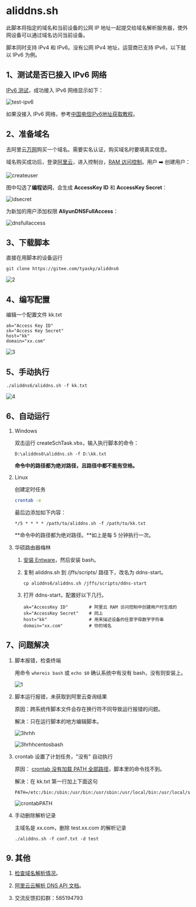 # aliddns.sh

此脚本将指定的域名和当前设备的公网 IP 地址一起提交给域名解析服务器，使外网设备可以通过域名访问当前设备。

脚本同时支持 IPv4 和 IPv6。没有公网 IPv4 地址，运营商已支持 IPv6，以下就以 IPv6 为例。

## 1、测试是否已接入 IPv6 网络

[IPv6 测试](http://www.test-ipv6.com/)，成功接入 IPv6 网络显示如下：

![test-ipv6](./images/test-ipv6.png)

如果没接入 IPv6 网络，参考[中国电信IPv6地址获取教程](https://m.ithome.com/html/405571.htm)。

## 2、准备域名

去阿里云[万网](https://wanwang.aliyun.com/)购买一个域名。需要实名认证，购买域名时要填真实信息。

域名购买成功后，登录[阿里云](https://aliyun.com/)，进入控制台，[RAM 访问控制](https://ram.console.aliyun.com/overview)。用户 ➡️ 创建用户：

![createuser](./images/createuser.png)

图中勾选了**编程访问**，会生成 **AccessKey ID** 和 **AccessKey Secret**：

![idsecret](./images/idsecret.png)

为新加的用户添加权限 **AliyunDNSFullAccess**：

![dnsfullaccess](./images/dnsfullaccess.png)

## 3、下载脚本

直接在用脚本的设备运行

```shell
git clone https://gitee.com/tyasky/aliddns6
```

![2](./images/2.png)

## 4、编写配置

编辑一个配置文件 kk.txt

```shell
ak="Access Key ID"
sk="Access Key Secret"
host="kk"
domain="xx.com"
```

![3](./images/3.png)

## 5、手动执行

```shell
./aliddns6/aliddns.sh -f kk.txt
```

![4](./images/4.png)

## 6、自动运行

1. Windows

   双击运行 createSchTask.vbs，输入执行脚本的命令：

   ```shell
   D:\aliddns6\aliddns.sh -f D:\kk.txt
   ```

   **命令中的路径都为绝对路径，且路径中都不能有空格。**

2. Linux

   创建定时任务

   ```bash
   crontab -e
   ```

   最后边添加如下内容：

   ```
   */5 * * * * /path/to/aliddns.sh -f /path/to/kk.txt
   ```

   **命令中的路径都为绝对路径。**如上是每 5 分钟执行一次。
   
3. 华硕路由器梅林

   1. [安装 Entware](https://github.com/RMerl/asuswrt-merlin.ng/wiki/Entware)，然后安装 bash。

   2. 复制 aliddns.sh 到 /jffs/scripts/ 路径下，改名为 ddns-start。

      ```shell
      cp aliddns6/aliddns.sh /jffs/scripts/ddns-start
      ```

   3. 打开 ddns-start，配置好以下几行。

      ```shell
      ak="AccessKey ID"        # 阿里云 RAM 访问控制中创建用户时生成的
      sk="AccessKey Secret"    # 同上
      host="kk"                # 用来描述设备的任意字母数字字符串
      domain="xx.com"          # 你的域名
      ```

## 7、问题解决

1. 脚本报错，检查终端

   用命令 `whereis bash` 或 `echo $0` 确认系统中有没有 bash，没有则安装上。

   ![1](./images/1.png)
   
1. 脚本运行报错，未获取到阿里云查询结果

   原因：跨系统传脚本文件会存在换行符不同导致运行报错的问题。

   解决：只在运行脚本的地方编辑脚本。

   ![3hrhh](./images/3hrhh.png)

   ![3hrhhcentosbash](./images/3hrhh-centos-bash.png)

2. crontab 设置了计划任务，"没有" 自动执行

   原因： [crontab 没有加载 PATH 全部路径](https://blog.csdn.net/fsx2550553488/article/details/81020623)，脚本里的命令找不到。

   解决：在 kk.txt 第一行加上下面这句

   ```shell
   PATH=/etc:/bin:/sbin:/usr/bin:/usr/sbin:/usr/local/bin:/usr/local/sbin
   ```

   ![crontabPATH](./images/crontab_PATH.png)

3. 手动删除解析记录

   主域名是 xx.com，删除 test.xx.com 的解析记录

   ```shell
   ./aliddns.sh -f conf.txt -d test
   ```

## 9. 其他

1. [检查域名解析情况](https://zijian.aliyun.com/)。

2. [阿里云云解析 DNS API 文档](https://help.aliyun.com/document_detail/29738.html)。

3. 交流反馈扣扣群：585194793